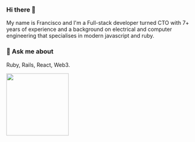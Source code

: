 ### Hi there 👋

My name is Francisco and I'm a Full-stack developer turned CTO with 7+ years of experience and a background on electrical and computer engineering that specialises in modern javascript and ruby.

### 💬 Ask me about

Ruby, Rails, React, Web3.

<img src="https://github-readme-stats.vercel.app/api/top-langs/?username=francisco-leal&theme=tokyonight&layout=compact" height="164" />
